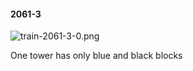 #### 2061-3
![train-2061-3-0.png](https://github.com/lil-lab/nlvr/raw/master/nlvr/train/images/65/train-2061-3-0.png "train-2061-3-0.png")

One tower has only blue and black blocks